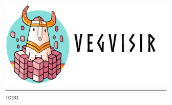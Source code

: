 <p align="center">
  <img src="imgs/vegvisir_banner_large_whitefont.png" height="250px"/>
</p>

---

TODO